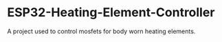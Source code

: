 # ESP32-Heating-Element-Controller
 A project used to control mosfets for body worn heating elements.

